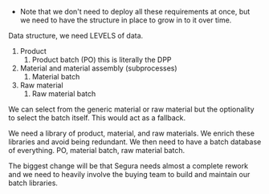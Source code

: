 - Note that we don't need to deploy all these requirements at once, but we need to have the structure in place to grow in to it over time.

Data structure, we need LEVELS of data.
1. Product
	1. Product batch (PO) this is literally the DPP
2. Material and material assembly (subprocesses)
	1. Material batch
3. Raw material
	1. Raw material batch

We can select from the generic material or raw material but the optionality to select the batch itself. This would act as a fallback.

We need a library of product, material, and raw materials. We enrich these libraries and avoid being redundant.
We then need to have a batch database of everything. PO, material batch, raw material batch.

The biggest change will be that Segura needs almost a complete rework and we need to heavily involve the buying team to build and maintain our batch libraries.